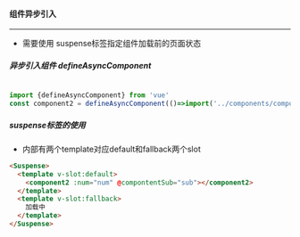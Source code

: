 #### 组件异步引入

---

* 需要使用 suspense标签指定组件加载前的页面状态

##### 异步引入组件 defineAsyncComponent

```js

import {defineAsyncComponent} from 'vue'
const component2 = defineAsyncComponent(()=>import('../components/compontent2.vue'))
```

##### suspense标签的使用

* 内部有两个template对应default和fallback两个slot

```html
<Suspense>
  <template v-slot:default>
    <component2 :num="num" @compontentSub="sub"></component2>
  </template>
  <template v-slot:fallback>
    加载中
  </template>
</Suspense>
```
